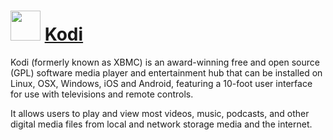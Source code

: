 # <img src="https://cdn.jsdelivr.net/gh/Thilas/chocolatey-packages@82f4f776a22eba1824666293707a33eef623d12c/kodi/icon.png" width="48" height="48"/> [Kodi](https://community.chocolatey.org/packages/kodi)

Kodi (formerly known as XBMC) is an award-winning free and open source (GPL) software media player and entertainment hub that can be installed on Linux, OSX, Windows, iOS and Android, featuring a 10-foot user interface for use with televisions and remote controls.

It allows users to play and view most videos, music, podcasts, and other digital media files from local and network storage media and the internet.

